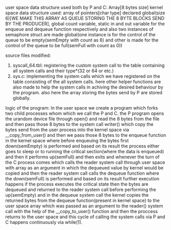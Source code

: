 user space data structure used both by P and C: Array[8 bytes size]
kernel space data structure used: array of pointers[char type] declared global(size 6)[WE MAKE THIS ARRAY AS QUEUE STORING THE 8 BYTE BLOCKS SEND BY THE PRODUCER], global count variable, static in and out variable for the enqueue and dequeue function respectively and also two instances of semaphore struct are made global(one instance is for the control of the queue to be empty(semEmpty with count as 6) and other is made for the control of the queue to be full(semFull with count as 0))

source files modified:
1. syscall_64.tbl: registering the custom system call to the table containing all system calls and their type*(32 or 64 or etc.)
2. sys.c: implementing the system calls which we have registered on the table consisting of the all system calls. here other helper functions are also made to help the system calls in achiving the desired behaviour by the program. also here the array storing the bytes send by P are stored globally.

logic of the program:
In the user space we create a program which forks two child processes whom which we call the P and C. the P program opens the urandom device file through open() and read the 8 bytes from the file and then pass those 8 bytes to the system call writer() which copy the bytes send from the user process into the kernel space via __copy_from_user() and then we pass those 8 bytes to the enqueue function in the kernel space where before enqueuing the bytes first down(semEmpty) is performed and based on its result the process either goes to sleep or to running the critical section(where the data is enqueued) and then it performs up(semFull) and then exits and whenever the turn of the C process comes which calls the reader system call through user space with array as an argument in which the dequeued value by kernel would be copied and then the reader system call calls the dequeue function where the down(semFull) is performed and based on its result further execution happens if the process executes the critical state then the bytes are dequeued and returned to the reader system call before performing the up(semEmpty) and in the dequeue system call the kernel copies the returned bytes from the dequeue function(present in kernel space) to the user space array which was passed as an argument to the reader() system call with the help of the __copy_to_user() function and then the proccess returns to the user space and this cycle of calling the system calls via P and C happens continuously via while(1).